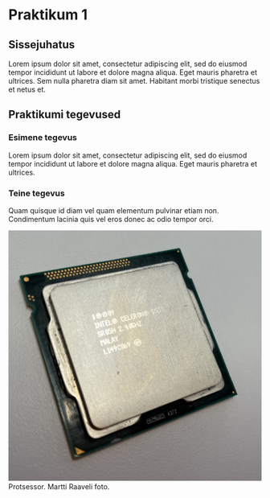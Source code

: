 # Praktikum 1

## Sissejuhatus

Lorem ipsum dolor sit amet, consectetur adipiscing elit, sed do eiusmod tempor incididunt ut labore et dolore magna aliqua. Eget mauris pharetra et ultrices. Sem nulla pharetra diam sit amet. Habitant morbi tristique senectus et netus et.

## Praktikumi tegevused

### Esimene tegevus

Lorem ipsum dolor sit amet, consectetur adipiscing elit, sed do eiusmod tempor incididunt ut labore et dolore magna aliqua. Eget mauris pharetra et ultrices.

### Teine tegevus

Quam quisque id diam vel quam elementum pulvinar etiam non. Condimentum lacinia quis vel eros donec ac odio tempor orci. 

![Protsessor](images/Protsessor_Martti_Raaveli_foto.jpg)
Protsessor. Martti Raaveli foto.
